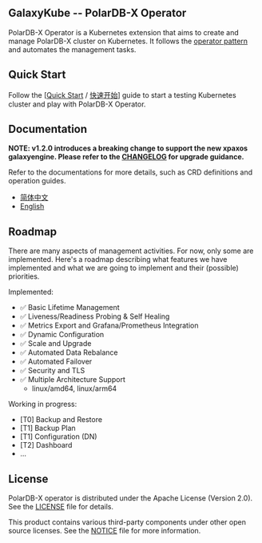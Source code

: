 GalaxyKube -- PolarDB-X Operator
---

PolarDB-X Operator is a Kubernetes extension that aims to create and manage PolarDB-X cluster on Kubernetes. It follows
the [operator pattern](https://kubernetes.io/docs/concepts/extend-kubernetes/operator/) and automates the management
tasks.

## Quick Start

Follow the [[Quick Start](./docs/en/deploy/quick-start.md) / [快速开始](./docs/zh_CN/deployment/0-quickstart.md)] guide to start a testing Kubernetes cluster and play with PolarDB-X Operator.

## Documentation

**NOTE: v1.2.0 introduces a breaking change to support the new xpaxos galaxyengine. Please refer to the [CHANGELOG](./CHANGELOG.md) for upgrade guidance.**

Refer to the documentations for more details, such as CRD definitions and operation guides.

+ [简体中文](docs/zh_CN/README.md)
+ [English](docs/en/index.md)

## Roadmap

There are many aspects of management activities. For now, only some are implemented. Here's a roadmap describing
what features we have implemented and what we are going to implement and their (possible) priorities.

Implemented:

+ ✅ Basic Lifetime Management
+ ✅ Liveness/Readiness Probing & Self Healing
+ ✅ Metrics Export and Grafana/Prometheus Integration
+ ✅ Dynamic Configuration
+ ✅ Scale and Upgrade
+ ✅ Automated Data Rebalance
+ ✅ Automated Failover
+ ✅ Security and TLS
+ ✅ Multiple Architecture Support
  + linux/amd64, linux/arm64

Working in progress:

+ [T0] Backup and Restore 
+ [T1] Backup Plan
+ [T1] Configuration (DN) 
+ [T2] Dashboard
+ ...

## License

PolarDB-X operator is distributed under the Apache License (Version 2.0). See the [LICENSE](./LICENSE) file for details.

This product contains various third-party components under other open source licenses.
See the [NOTICE](./NOTICE.md) file for more information.
